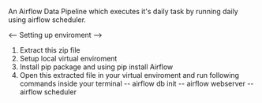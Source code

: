 An Airflow Data Pipeline which executes it's daily task by running daily using airflow scheduler.

<-- Setting up enviroment -->
1. Extract this zip file
2. Setup local virtual enviroment
3. Install pip package and using pip install Airflow 
4. Open this extracted file in your virtual enviroment and run following commands inside your terminal
-- airflow db init
-- airflow webserver
-- airflow scheduler

